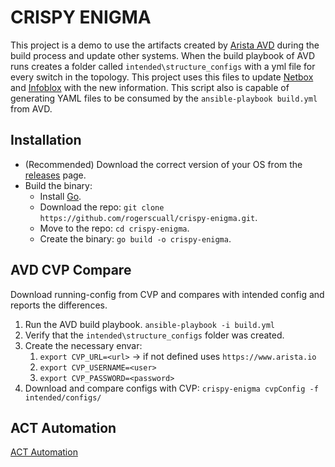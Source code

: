 # CRISPY ENIGMA

This project is a demo to use the artifacts created by [Arista AVD](https://avd.sh) during the build process and update other systems.
When the build playbook of AVD runs creates a folder called `intended\structure_configs` with a yml file for every switch in the topology. This project uses this files to update [Netbox](https://netbox.readthedocs.io/en/stable/) and [Infoblox](https://www.infoblox.com/) with the new information. This script also is capable of generating YAML files to be consumed by the `ansible-playbook build.yml` from AVD.

## Installation

- (Recommended) Download the correct version of your OS from the [releases](https://github.com/rogerscuall/crispy-enigma/releases) page.
- Build the binary:
  - Install [Go](https://golang.org/doc/install).
  - Download the repo: `git clone https://github.com/rogerscuall/crispy-enigma.git`.
  - Move to the repo: `cd crispy-enigma`.
  - Create the binary: `go build -o crispy-enigma`.

## AVD CVP Compare

Download running-config from CVP and compares with intended config and reports the differences.

1. Run the AVD build playbook. `ansible-playbook -i build.yml`
1. Verify that the `intended\structure_configs` folder was created.
1. Create the necessary envar:
   1. `export CVP_URL=<url>` -> if not defined uses `https://www.arista.io`
   1. `export CVP_USERNAME=<user>`
   1. `export CVP_PASSWORD=<password>`
1. Download and compare configs with CVP: `crispy-enigma cvpConfig -f intended/configs/`

## ACT Automation

[ACT Automation](documentation/ACT/README.md)
